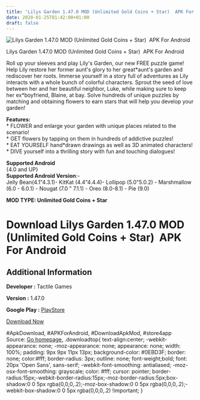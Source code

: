 ```yaml
---
title: 'Lilys Garden 1.47.0 MOD (Unlimited Gold Coins + Star)  APK For Android'
date: 2020-01-25T01:42:00+01:00
draft: false
---
```


![Lilys Garden 1.47.0 MOD (Unlimited Gold Coins + Star)  APK For Android](https://i1.wp.com/apkhome.net/wp-content/uploads/2020/01/Lilys-Garden-1.47.0-MOD-Unlimited-Gold-Coins-Star.png "Lilys Garden 1.47.0 MOD (Unlimited Gold Coins + Star)  APK For Android")

  

Lilys Garden 1.47.0 MOD (Unlimited Gold Coins + Star)  APK For Android

Roll up your sleeves and play Lily's Garden, our new FREE puzzle game! Help Lily restore her former aunt's glory to her great\*aunt's garden and rediscover her roots. Immerse yourself in a story full of adventures as Lily interacts with a whole bunch of colorful characters. Sprout the seed of love between her and her beautiful neighbor, Luke, while making sure to keep her ex\*boyfriend, Blaine, at bay. Solve hundreds of unique puzzles by matching and obtaining flowers to earn stars that will help you develop your garden!

**Features:**  
\* FLOWER and enlarge your garden with unique places related to the scenario!  
\* GET flowers by tapping on them in hundreds of addictive puzzles!  
\* EAT YOURSELF hand\*drawn drawings as well as 3D animated characters!  
\* DIVE yourself into a thrilling story with fun and touching dialogues!

**Supported Android**  
{4.0 and UP}  
**Supported Android Version**:-  
Jelly Bean(4.1"4.3.1)- KitKat (4.4"4.4.4)- Lollipop (5.0"5.0.2) - Marshmallow (6.0 - 6.0.1) - Nougat (7.0 " 7.1.1) - Oreo (8.0-8.1) - Pie (9.0)

**MOD TYPE: Unlimited Gold Coins + Star**

Download Lilys Garden 1.47.0 MOD (Unlimited Gold Coins + Star)  APK For Android
================================================================================

Additional Information
----------------------

**Developer :** Tactile Games

**Version :** 1.47.0

**Google Play :** [PlayStore](https://play.google.com/store/apps/details?id=dk.tactile.lilysgarden)

  

[Download Now](https://store4app.co/post/lilys-garden-1-47-0-mod-unlimited-gold-coins-star-apk-for-android_1579887153)

  
#ApkDownload, #APKForAndroid, #DownloadApkMod, #store4app  
Source: [Go homepage.](https://store4app.co/post/lilys-garden-1-47-0-mod-unlimited-gold-coins-star-apk-for-android_1579887153) .downloadtop{ text-align:center; -webkit-appearance: none; -moz-appearance: none; appearance: none; width: 100%; padding: 9px 9px 11px 13px; background-color: #0EBD3F; border: none; color:#fff; border-radius: 3px; outline: none; font-weight;bold; font: 20px 'Open Sans', sans-serif; -webkit-font-smoothing: antialiased; -moz-osx-font-smoothing: grayscale; color: #fff; cursor: pointer; border-radius:15px;-webkit-border-radius:15px;-moz-border-radius:5px;box-shadow:0 0 5px rgba(0,0,0,.2);-moz-box-shadow:0 0 5px rgba(0,0,0,.2);-webkit-box-shadow:0 0 5px rgba(0,0,0,.2) !important; }
